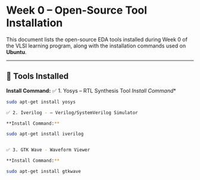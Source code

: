 # Week 0 – Open-Source Tool Installation

This document lists the open-source EDA tools installed during Week 0 of the VLSI learning program, along with the installation commands used on **Ubuntu**.

---

## 🔧 Tools Installed



**Install Command:**
✅ 1. Yosys – RTL Synthesis Tool
*Install Command**

```bash
sudo apt-get install yosys

✅ 2. Iverilog - – Verilog/SystemVerilog Simulator

**Install Command:**

sudo apt-get install iverilog


✅ 3. GTK Wave - Waveform Viewer

**Install Command:**

sudo apt-get install gtkwave


